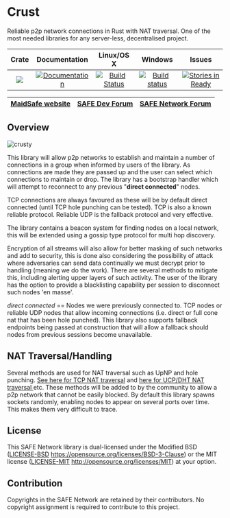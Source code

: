 # Crust

Reliable p2p network connections in Rust with NAT traversal. One of the most needed libraries for any server-less, decentralised project.

|Crate|Documentation|Linux/OS X|Windows|Issues|
|:---:|:-----------:|:--------:|:-----:|:----:|
|[![](http://meritbadge.herokuapp.com/crust)](https://crates.io/crates/crust)|[![Documentation](https://docs.rs/crust/badge.svg)](https://docs.rs/crust)|[![Build Status](https://travis-ci.org/maidsafe/crust.svg?branch=master)](https://travis-ci.org/maidsafe/crust)|[![Build status](https://ci.appveyor.com/api/projects/status/ajw6ab26p86jdac4/branch/master?svg=true)](https://ci.appveyor.com/project/MaidSafe-QA/crust/branch/master)|[![Stories in Ready](https://badge.waffle.io/maidsafe/crust.png?label=ready&title=Ready)](https://waffle.io/maidsafe/crust)|

| [MaidSafe website](https://maidsafe.net) | [SAFE Dev Forum](https://forum.safedev.org) | [SAFE Network Forum](https://safenetforum.org) |
|:----------------------------------------:|:-------------------------------------------:|:----------------------------------------------:|

## Overview

![crusty](https://github.com/maidsafe/crust/blob/master/img/crust-diagram_1024.png?raw=true)

This library will allow p2p networks to establish and maintain a number of connections in a group when informed by users of the library. As connections are made they are passed up and the user can select which connections to maintain or drop. The library has a bootstrap handler which will attempt to reconnect to any previous "**direct connected**" nodes.

TCP connections are always favoured as these will be by default direct connected (until TCP hole punching can be tested). TCP is also a known reliable protocol. Reliable UDP is the fallback protocol and very effective.

The library contains a beacon system for finding nodes on a local network, this will be extended using a gossip type protocol for multi hop discovery.

Encryption of all streams will also allow for better masking of such networks and add to security, this is done also considering the possibility of attack where adversaries can send data continually we must decrypt prior to handling (meaning we do the work). There are several methods to mitigate this, including alerting upper layers of such activity. The user of the library has the option to provide a blacklisting capability per session to disconnect such nodes 'en masse'.

_direct connected_ == Nodes we were previously connected to. TCP nodes or reliable UDP nodes that allow incoming connections (i.e. direct or full cone nat that has been hole punched). This library also supports fallback endpoints being passed at construction that will allow a fallback should nodes from previous sessions become unavailable.

## NAT Traversal/Handling

Several methods are used for NAT traversal such as UpNP and hole punching. [See here for TCP NAT traversal](http://www.goto.info.waseda.ac.jp/~wei/file/wei-apan-v10.pdf) and [here for UCP/DHT NAT traversal
  ](http://docs.maidsafe.net/Whitepapers/pdf/DHTbasedNATTraversal.pdf) etc. These methods will be added to by the community to allow a p2p network that cannot be easily blocked. By default this library spawns sockets randomly, enabling nodes to appear on several ports over time. This makes them very difficult to trace.

## License

This SAFE Network library is dual-licensed under the Modified BSD ([LICENSE-BSD](LICENSE-BSD) https://opensource.org/licenses/BSD-3-Clause) or the MIT license ([LICENSE-MIT](LICENSE-MIT) http://opensource.org/licenses/MIT) at your option.

## Contribution

Copyrights in the SAFE Network are retained by their contributors. No copyright assignment is required to contribute to this project.
